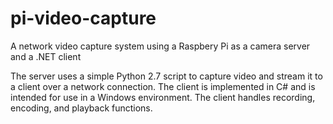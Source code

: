 # pi-video-capture
A network video capture system using a Raspbery Pi as a camera server and a .NET client

The server uses a simple Python 2.7 script to capture video and stream it to a client over a network connection. The client is implemented in C# and is intended for use in a Windows environment. The client handles recording, encoding, and playback functions.
